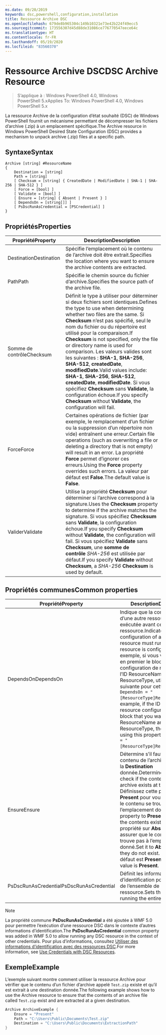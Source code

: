 ```yaml
---
ms.date: 09/20/2019
keywords: dsc,powershell,configuration,installation
title: Ressource Archive DSC
ms.openlocfilehash: 679de8b965304c149b10321e73e42b224f49ecc5
ms.sourcegitcommit: 173556307d45d88de31086ce776770547eece64c
ms.translationtype: HT
ms.contentlocale: fr-FR
ms.lasthandoff: 05/19/2020
ms.locfileid: "83560370"
---
```

# <a name="dsc-archive-resource"></a><span data-ttu-id="920f8-103">Ressource Archive DSC</span><span class="sxs-lookup"><span data-stu-id="920f8-103">DSC Archive Resource</span></span>

> <span data-ttu-id="920f8-104">S’applique à : Windows PowerShell 4.0, Windows PowerShell 5.x</span><span class="sxs-lookup"><span data-stu-id="920f8-104">Applies To: Windows PowerShell 4.0, Windows PowerShell 5.x</span></span>

<span data-ttu-id="920f8-105">La ressource Archive de la configuration d’état souhaité (DSC) de Windows PowerShell fournit un mécanisme permettant de décompresser les fichiers d’archive (.zip) à un emplacement spécifique.</span><span class="sxs-lookup"><span data-stu-id="920f8-105">The Archive resource in Windows PowerShell Desired State Configuration (DSC) provides a mechanism to unpack archive (.zip) files at a specific path.</span></span>

## <a name="syntax"></a><span data-ttu-id="920f8-106">Syntaxe</span><span class="sxs-lookup"><span data-stu-id="920f8-106">Syntax</span></span>

```Syntax
Archive [string] #ResourceName
{
    Destination = [string]
    Path = [string]
    [ Checksum = [string] { CreatedDate | ModifiedDate | SHA-1 | SHA-256 | SHA-512 } ]
    [ Force = [bool] ]
    [ Validate = [bool] ]
    [ Ensure = [string] { Absent | Present } ]
    [ DependsOn = [string[]] ]
    [ PsDscRunAsCredential = [PSCredential] ]
}
```

## <a name="properties"></a><span data-ttu-id="920f8-107">Propriétés</span><span class="sxs-lookup"><span data-stu-id="920f8-107">Properties</span></span>

|<span data-ttu-id="920f8-108">Propriété</span><span class="sxs-lookup"><span data-stu-id="920f8-108">Property</span></span> |<span data-ttu-id="920f8-109">Description</span><span class="sxs-lookup"><span data-stu-id="920f8-109">Description</span></span> |
|---|---|
|<span data-ttu-id="920f8-110">Destination</span><span class="sxs-lookup"><span data-stu-id="920f8-110">Destination</span></span> |<span data-ttu-id="920f8-111">Spécifie l’emplacement où le contenu de l’archive doit être extrait.</span><span class="sxs-lookup"><span data-stu-id="920f8-111">Specifies the location where you want to ensure the archive contents are extracted.</span></span> |
|<span data-ttu-id="920f8-112">Path</span><span class="sxs-lookup"><span data-stu-id="920f8-112">Path</span></span> |<span data-ttu-id="920f8-113">Spécifie le chemin source du fichier d’archive.</span><span class="sxs-lookup"><span data-stu-id="920f8-113">Specifies the source path of the archive file.</span></span> |
|<span data-ttu-id="920f8-114">Somme de contrôle</span><span class="sxs-lookup"><span data-stu-id="920f8-114">Checksum</span></span> |<span data-ttu-id="920f8-115">Définit le type à utiliser pour déterminer si deux fichiers sont identiques.</span><span class="sxs-lookup"><span data-stu-id="920f8-115">Defines the type to use when determining whether two files are the same.</span></span> <span data-ttu-id="920f8-116">Si **Checksum** n’est pas spécifié, seul le nom du fichier ou du répertoire est utilisé pour la comparaison.</span><span class="sxs-lookup"><span data-stu-id="920f8-116">If **Checksum** is not specified, only the file or directory name is used for comparison.</span></span> <span data-ttu-id="920f8-117">Les valeurs valides sont les suivantes : **SHA-1**, **SHA-256**, **SHA-512**, **createdDate**, **modifiedDate**.</span><span class="sxs-lookup"><span data-stu-id="920f8-117">Valid values include: **SHA-1**, **SHA-256**, **SHA-512**, **createdDate**, **modifiedDate**.</span></span> <span data-ttu-id="920f8-118">Si vous spécifiez **Checksum** sans **Validate**, la configuration échoue.</span><span class="sxs-lookup"><span data-stu-id="920f8-118">If you specify **Checksum** without **Validate**, the configuration will fail.</span></span> |
|<span data-ttu-id="920f8-119">Force</span><span class="sxs-lookup"><span data-stu-id="920f8-119">Force</span></span> |<span data-ttu-id="920f8-120">Certaines opérations de fichier (par exemple, le remplacement d’un fichier ou la suppression d’un répertoire non vide) entraînent une erreur.</span><span class="sxs-lookup"><span data-stu-id="920f8-120">Certain file operations (such as overwriting a file or deleting a directory that is not empty) will result in an error.</span></span> <span data-ttu-id="920f8-121">La propriété **Force** permet d’ignorer ces erreurs.</span><span class="sxs-lookup"><span data-stu-id="920f8-121">Using the **Force** property overrides such errors.</span></span> <span data-ttu-id="920f8-122">La valeur par défaut est **False**.</span><span class="sxs-lookup"><span data-stu-id="920f8-122">The default value is **False**.</span></span> |
|<span data-ttu-id="920f8-123">Valider</span><span class="sxs-lookup"><span data-stu-id="920f8-123">Validate</span></span>| <span data-ttu-id="920f8-124">Utilise la propriété **Checksum** pour déterminer si l’archive correspond à la signature.</span><span class="sxs-lookup"><span data-stu-id="920f8-124">Uses the **Checksum** property to determine if the archive matches the signature.</span></span> <span data-ttu-id="920f8-125">Si vous spécifiez **Checksum** sans **Validate**, la configuration échoue.</span><span class="sxs-lookup"><span data-stu-id="920f8-125">If you specify **Checksum** without **Validate**, the configuration will fail.</span></span> <span data-ttu-id="920f8-126">Si vous spécifiez **Validate** sans **Checksum**, une **somme de contrôle** _SHA-256_ est utilisée par défaut.</span><span class="sxs-lookup"><span data-stu-id="920f8-126">If you specify **Validate** without **Checksum**, a _SHA-256_ **Checksum** is used by default.</span></span> |

## <a name="common-properties"></a><span data-ttu-id="920f8-127">Propriétés communes</span><span class="sxs-lookup"><span data-stu-id="920f8-127">Common properties</span></span>

|<span data-ttu-id="920f8-128">Propriété</span><span class="sxs-lookup"><span data-stu-id="920f8-128">Property</span></span> |<span data-ttu-id="920f8-129">Description</span><span class="sxs-lookup"><span data-stu-id="920f8-129">Description</span></span> |
|---|---|
|<span data-ttu-id="920f8-130">DependsOn</span><span class="sxs-lookup"><span data-stu-id="920f8-130">DependsOn</span></span> |<span data-ttu-id="920f8-131">Indique que la configuration d’une autre ressource doit être exécutée avant celle de cette ressource.</span><span class="sxs-lookup"><span data-stu-id="920f8-131">Indicates that the configuration of another resource must run before this resource is configured.</span></span> <span data-ttu-id="920f8-132">Par exemple, si vous voulez exécuter en premier le bloc de script de configuration de ressource ayant l’ID ResourceName et le type ResourceType, utilisez la syntaxe suivante pour cette propriété : `DependsOn = "[ResourceType]ResourceName"`.</span><span class="sxs-lookup"><span data-stu-id="920f8-132">For example, if the ID of the resource configuration script block that you want to run first is ResourceName and its type is ResourceType, the syntax for using this property is `DependsOn = "[ResourceType]ResourceName"`.</span></span> |
|<span data-ttu-id="920f8-133">Ensure</span><span class="sxs-lookup"><span data-stu-id="920f8-133">Ensure</span></span> |<span data-ttu-id="920f8-134">Détermine s’il faut vérifier que le contenu de l’archive se trouve à la **Destination** donnée.</span><span class="sxs-lookup"><span data-stu-id="920f8-134">Determines whether to check if the content of the archive exists at the **Destination**.</span></span> <span data-ttu-id="920f8-135">Définissez cette propriété sur **Present** pour vous assurer que le contenu se trouve à l’emplacement donné.</span><span class="sxs-lookup"><span data-stu-id="920f8-135">Set this property to **Present** to ensure the contents exist.</span></span> <span data-ttu-id="920f8-136">Définissez la propriété sur **Absent** pour vous assurer que le contenu ne se trouve pas à l’emplacement donné.</span><span class="sxs-lookup"><span data-stu-id="920f8-136">Set it to **Absent** to ensure they do not exist.</span></span> <span data-ttu-id="920f8-137">La valeur par défaut est **Present**.</span><span class="sxs-lookup"><span data-stu-id="920f8-137">The default value is **Present**.</span></span> |
|<span data-ttu-id="920f8-138">PsDscRunAsCredential</span><span class="sxs-lookup"><span data-stu-id="920f8-138">PsDscRunAsCredential</span></span> |<span data-ttu-id="920f8-139">Définit les informations d’identification pour l’exécution de l’ensemble de la ressource.</span><span class="sxs-lookup"><span data-stu-id="920f8-139">Sets the credential for running the entire resource as.</span></span> |

> [!NOTE]
> <span data-ttu-id="920f8-140">La propriété commune **PsDscRunAsCredential** a été ajoutée à WMF 5.0 pour permettre l’exécution d’une ressource DSC dans le contexte d’autres informations d’identification.</span><span class="sxs-lookup"><span data-stu-id="920f8-140">The **PsDscRunAsCredential** common property was added in WMF 5.0 to allow running any DSC resource in the context of other credentials.</span></span> <span data-ttu-id="920f8-141">Pour plus d’informations, consultez [Utiliser des informations d’identification avec des ressources DSC](../../../configurations/runasuser.md).</span><span class="sxs-lookup"><span data-stu-id="920f8-141">For more information, see [Use Credentials with DSC Resources](../../../configurations/runasuser.md).</span></span>

## <a name="example"></a><span data-ttu-id="920f8-142">Exemple</span><span class="sxs-lookup"><span data-stu-id="920f8-142">Example</span></span>

<span data-ttu-id="920f8-143">L’exemple suivant montre comment utiliser la ressource Archive pour vérifier que le contenu d’un fichier d’archive appelé `Test.zip` existe et qu’il est extrait à une destination donnée.</span><span class="sxs-lookup"><span data-stu-id="920f8-143">The following example shows how to use the Archive resource to ensure that the contents of an archive file called `Test.zip` exist and are extracted at a given destination.</span></span>

```powershell
Archive ArchiveExample {
    Ensure = "Present"
    Path = "C:\Users\Public\Documents\Test.zip"
    Destination = "C:\Users\Public\Documents\ExtractionPath"
}
```
